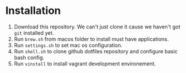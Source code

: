 # Installation

1. Download this repository. We can't just clone it cause we haven't got `git` installed yet.
2. Run `brew.sh` from macos folder to install must have applications.
3. Run `settings.sh` to set mac os configuration.
4. Run `shell.sh` to clone github dotfiles repository and configure basic bash config.
5. Run `vinstall` to install vagrant development environement.
